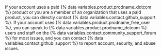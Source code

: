 If your account uses a paid {% data variables.product.prodname_dotcom %} product or you are a member of an organization that uses a paid product, you can directly contact {% data variables.contact.github_support %}. If your account uses {% data variables.product.prodname_free_user %}, you can speak to {% data variables.product.prodname_dotcom %} users and staff on the {% data variables.contact.community_support_forum %} for most issues, and you can contact {% data variables.contact.github_support %} to report account, security, and abuse issues.
